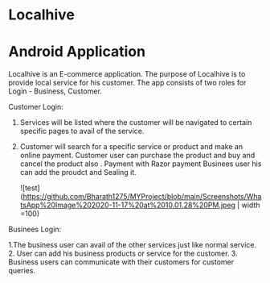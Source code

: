 #   Localhive  
# Android Application
   
   Localhive is an E-commerce application. The purpose of Localhive is to provide local service for his customer.
   The app consists of two roles for Login - Business, Customer.

Customer Login:

1. Services will be listed where the customer will be navigated to certain specific pages to avail of the service.
2. Customer will search for a specific service or product and make an online payment.
   Customer user can purchase the product and buy and cancel  the product also . Payment with  Razor payment 
   Businees user his can add the proudct and Sealing  it.
   
   ![test](https://github.com/Bharath1275/MYProject/blob/main/Screenshots/WhatsApp%20Image%202020-11-17%20at%2010.01.28%20PM.jpeg | width =100)
   
Businees Login: 

1.The business user can avail of the other services just like normal service.
2. User can add his business products or service for the customer.
3. Business users can communicate with their customers for customer queries.
      
    
  
